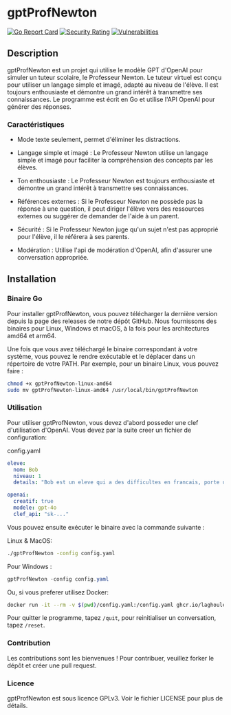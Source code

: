 # gptProfNewton

[![Go Report Card](https://goreportcard.com/badge/github.com/laghoule/gptProfNewton)](https://goreportcard.com/report/github.com/laghoule/gptProfNewton)
[![Security Rating](https://sonarcloud.io/api/project_badges/measure?project=laghoule_gptProfNewton&metric=security_rating)](https://sonarcloud.io/summary/new_code?id=laghoule_gptProfNewton)
[![Vulnerabilities](https://sonarcloud.io/api/project_badges/measure?project=laghoule_gptProfNewton&metric=vulnerabilities)](https://sonarcloud.io/summary/new_code?id=laghoule_gptProfNewton)

## Description

gptProfNewton est un projet qui utilise le modèle GPT d'OpenAI pour simuler un tuteur scolaire, le Professeur Newton. Le tuteur virtuel est conçu pour utiliser un langage simple et imagé, adapté au niveau de l'élève. Il est toujours enthousiaste et démontre un grand intérêt à transmettre ses connaissances. Le programme est écrit en Go et utilise l'API OpenAI pour générer des réponses.

### Caractéristiques

* Mode texte seulement, permet d'éliminer les distractions.

* Langage simple et imagé : Le Professeur Newton utilise un langage simple et imagé pour faciliter la compréhension des concepts par les élèves.

* Ton enthousiaste : Le Professeur Newton est toujours enthousiaste et démontre un grand intérêt à transmettre ses connaissances.

* Références externes : Si le Professeur Newton ne possède pas la réponse à une question, il peut diriger l'élève vers des ressources externes ou suggérer de demander de l'aide à un parent.

* Sécurité : Si le Professeur Newton juge qu'un sujet n'est pas approprié pour l'élève, il le référera à ses parents.

* Modération : Utilise l'api de modération d'OpenAI, afin d'assurer une conversation appropriée.

## Installation

### Binaire Go

Pour installer gptProfNewton, vous pouvez télécharger la dernière version depuis la page des releases de notre dépôt GitHub. Nous fournissons des binaires pour Linux, Windows et macOS, à la fois pour les architectures amd64 et arm64.

Une fois que vous avez téléchargé le binaire correspondant à votre système, vous pouvez le rendre exécutable et le déplacer dans un répertoire de votre PATH. Par exemple, pour un binaire Linux, vous pouvez faire :

```bash
chmod +x gptProfNewton-linux-amd64
sudo mv gptProfNewton-linux-amd64 /usr/local/bin/gptProfNewton
```

### Utilisation

Pour utiliser gptProfNewton, vous devez d'abord posseder une clef d'utilisation d'OpenAI. Vous devez par la suite creer un fichier de configuration:

config.yaml

```yaml
eleve:
  nom: Bob
  niveau: 1
  details: "Bob est un eleve qui a des difficultes en francais, porte un attention particuliere a l'orthographe et a la grammaire, il est tres curieux et adore les maths."

openai:
  creatif: true
  modele: gpt-4o
  clef_api: "sk-..."
```

Vous pouvez ensuite exécuter le binaire avec la commande suivante :

Linux & MacOS:

```bash
./gptProfNewton -config config.yaml
```

Pour Windows :

```powershell
gptProfNewton -config config.yaml
```

Ou, si vous preferer utilisez Docker:

```bash
docker run -it --rm -v $(pwd)/config.yaml:/config.yaml ghcr.io/laghoule/gptprofnewton -config /config.yaml
```

Pour quitter le programme, tapez `/quit`, pour reinitialiser un conversation, tapez `/reset`.

### Contribution

Les contributions sont les bienvenues ! Pour contribuer, veuillez forker le dépôt et créer une pull request.

### Licence

gptProfNewton est sous licence GPLv3. Voir le fichier LICENSE pour plus de détails.
